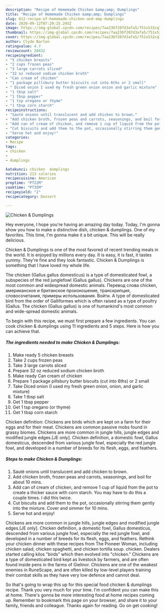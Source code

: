 ```yaml
---
description: "Recipe of Homemade Chicken &amp;amp; Dumplings"
title: "Recipe of Homemade Chicken &amp;amp; Dumplings"
slug: 612-recipe-of-homemade-chicken-and-amp-dumplings
date: 2020-09-12T07:29:25.245Z
image: https://img-global.cpcdn.com/recipes/7aa236f207d3afa5/751x532cq70/chicken-dumplings-recipe-main-photo.jpg
thumbnail: https://img-global.cpcdn.com/recipes/7aa236f207d3afa5/751x532cq70/chicken-dumplings-recipe-main-photo.jpg
cover: https://img-global.cpcdn.com/recipes/7aa236f207d3afa5/751x532cq70/chicken-dumplings-recipe-main-photo.jpg
author: Clyde Barton
ratingvalue: 4.7
reviewcount: 20432
recipeingredient:
- "5 chicken breasts"
- "2 cups frozen peas"
- "3 large carrots sliced"
- "32 oz reduced sodium chicken broth"
- "Can cream of chicken"
- "1 package pillsbury butter biscuits cut into 6ths or 2 small"
- " Diced onion I used my fresh green onion onion and garlic mixture"
- "1 tbsp salt"
- "1 tbsp pepper"
- "1 tsp oregano or thyme"
- "1 tbsp corn starch"
recipeinstructions:
- "Sauté onions until translucent and add chicken to brown."
- "Add chicken broth, frozen peas and carrots, seasonings, and boil for about 10 mins."
- "Add can of cream of chicken, and remove 1 cup of liquid from the pot to create a thicker sauce with corn starch. You may have to do this a couple times. I did this twice."
- "Cut biscuits and add them to the pot, occasionally stirring them gently into the mixture. Cover and simmer for 10 mins."
- "Serve hot and enjoy!"
categories:
- Recipe
tags:
- chicken
- 
- dumplings

katakunci: chicken  dumplings 
nutrition: 213 calories
recipecuisine: American
preptime: "PT22M"
cooktime: "PT35M"
recipeyield: "2"
recipecategory: Dessert

---
```



![Chicken &amp; Dumplings](https://img-global.cpcdn.com/recipes/7aa236f207d3afa5/751x532cq70/chicken-dumplings-recipe-main-photo.jpg)

Hey everyone, I hope you're having an amazing day today. Today, I'm gonna show you how to make a distinctive dish, chicken &amp; dumplings. One of my favorites. This time, I'm gonna make it a bit unique. This will be really delicious.

Chicken &amp; Dumplings is one of the most favored of recent trending meals in the world. It is enjoyed by millions every day. It is easy, it is fast, it tastes yummy. They're fine and they look fantastic. Chicken &amp; Dumplings is something that I have loved my whole life.

The chicken (Gallus gallus domesticus) is a type of domesticated fowl, a subspecies of the red junglefowl (Gallus gallus). Chickens are one of the most common and widespread domestic animals. Перевод слова chicken, американское и британское произношение, транскрипция, словосочетания, примеры использования. Войти. A type of domesticated bird from the order of Galliformes which is often raised as a type of poultry (Gallus. The chicken (Gallus gallus) is one of humankind&#39;s most common and wide-spread domestic animals.


To begin with this recipe, we must first prepare a few ingredients. You can cook chicken &amp; dumplings using 11 ingredients and 5 steps. Here is how you can achieve that.

<!--inarticleads1-->

##### The ingredients needed to make Chicken &amp; Dumplings:

1. Make ready 5 chicken breasts
1. Take 2 cups frozen peas
1. Take 3 large carrots sliced
1. Prepare 32 oz reduced sodium chicken broth
1. Make ready Can cream of chicken
1. Prepare 1 package pillsbury butter biscuits (cut into 6ths) or 2 small
1. Take  Diced onion (I used my fresh green onion, onion, and garlic mixture)
1. Take 1 tbsp salt
1. Get 1 tbsp pepper
1. Get 1 tsp oregano (or thyme)
1. Get 1 tbsp corn starch


Chicken definition: Chickens are birds which are kept on a farm for their eggs and for their meat. Chickens are common passive mobs found in grassy biomes. Chickens are more common in jungle hills, jungle edges and modified jungle edges.‌[JE only]. Chicken definition, a domestic fowl, Gallus domesticus, descended from various jungle fowl, especially the red jungle fowl, and developed in a number of breeds for its flesh, eggs, and feathers. 

<!--inarticleads2-->

##### Steps to make Chicken &amp; Dumplings:

1. Sauté onions until translucent and add chicken to brown.
1. Add chicken broth, frozen peas and carrots, seasonings, and boil for about 10 mins.
1. Add can of cream of chicken, and remove 1 cup of liquid from the pot to create a thicker sauce with corn starch. You may have to do this a couple times. I did this twice.
1. Cut biscuits and add them to the pot, occasionally stirring them gently into the mixture. Cover and simmer for 10 mins.
1. Serve hot and enjoy!


Chickens are more common in jungle hills, jungle edges and modified jungle edges.‌[JE only]. Chicken definition, a domestic fowl, Gallus domesticus, descended from various jungle fowl, especially the red jungle fowl, and developed in a number of breeds for its flesh, eggs, and feathers. Rethink your chicken dinner with these recipes from The Pioneer Woman, including chicken salad, chicken spaghetti, and chicken tortilla soup. chicken. Dealers started calling kilos &#34;birds&#34; which then evolved into &#34;chicken.&#34; Chickens are a type of domesticated bird kept as livestock by farmers, and are often found inside pens in the farms of Gielinor. Chickens are one of the weakest enemies in RuneScape, and are often killed by low-level players training their combat skills as they have very low defence and cannot deal. 

So that's going to wrap this up for this special food chicken &amp; dumplings recipe. Thank you very much for your time. I'm confident you can make this at home. There's gonna be more interesting food at home recipes coming up. Remember to bookmark this page on your browser, and share it to your family, friends and colleague. Thanks again for reading. Go on get cooking!
